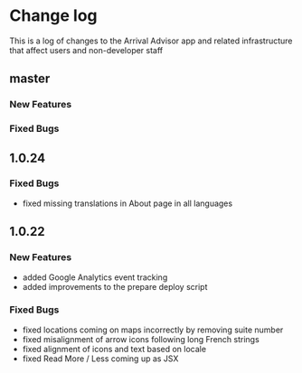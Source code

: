 # Change log

This is a log of changes to the Arrival Advisor app and related infrastructure that affect users and non-developer staff

## master

### New Features

### Fixed Bugs

## 1.0.24

### Fixed Bugs

* fixed missing translations in About page in all languages 


## 1.0.22

### New Features

* added Google Analytics event tracking 
* added improvements to the prepare deploy script

### Fixed Bugs

* fixed locations coming on maps incorrectly by removing suite number 
* fixed misalignment of arrow icons following long French strings 
* fixed alignment of icons and text based on locale 
* fixed Read More / Less coming up as JSX

